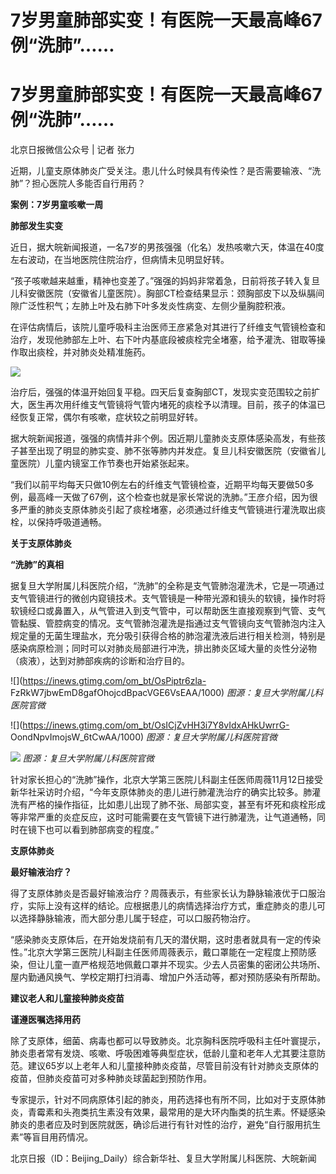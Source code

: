 # 7岁男童肺部实变！有医院一天最高峰67例“洗肺”……

# 7岁男童肺部实变！有医院一天最高峰67例“洗肺”……

北京日报微信公众号 | 记者 张力

近期，儿童支原体肺炎广受关注。患儿什么时候具有传染性？是否需要输液、“洗肺”？担心医院人多能否自行用药？

**案例：7岁男童咳嗽一周**

**肺部发生实变**

近日，据大皖新闻报道，一名7岁的男孩强强（化名）发热咳嗽六天，体温在40度左右波动，在当地医院住院治疗，但病情未见明显好转。

“孩子咳嗽越来越重，精神也变差了。”强强的妈妈非常着急，日前将孩子转入复旦儿科安徽医院（安徽省儿童医院）。胸部CT检查结果显示：颈胸部皮下以及纵膈间隙广泛性积气；左肺上叶及右肺下叶多发炎性病变、左侧少量胸腔积液。

在评估病情后，该院儿童呼吸科主治医师王彦紧急对其进行了纤维支气管镜检查和治疗，发现他肺部左上叶、右下叶内基底段被痰栓完全堵塞，给予灌洗、钳取等操作取出痰栓，并对肺炎处精准施药。

![](https://inews.gtimg.com/om_bt/OVIT8rPeq71jBXCRpOVLqL164Wx6dRXhTG8KCeFNgTTaQAA/1000)

治疗后，强强的体温开始回复平稳。四天后复查胸部CT，发现实变范围较之前扩大，医生再次用纤维支气管镜将气管内堵死的痰栓予以清理。目前，孩子的体温已经恢复正常，偶尔有咳嗽，症状较之前明显好转。

据大皖新闻报道，强强的病情并非个例。因近期儿童肺炎支原体感染高发，有些孩子甚至出现了明显的肺实变、肺不张等肺内并发症。复旦儿科安徽医院（安徽省儿童医院）儿童内镜室工作节奏也开始紧张起来。

“我们以前平均每天只做10例左右的纤维支气管镜检查，近期平均每天要做50多例，最高峰一天做了67例，这个检查也就是家长常说的洗肺。”王彦介绍，因为很多严重的肺炎支原体肺炎引起了痰栓堵塞，必须通过纤维支气管镜进行灌洗取出痰栓，以保持呼吸道通畅。

**关于支原体肺炎**

**“洗肺”的真相**

据复旦大学附属儿科医院介绍，“洗肺”的全称是支气管肺泡灌洗术，它是一项通过支气管镜进行的微创内窥镜技术。支气管镜是一种带光源和镜头的软镜，操作时将软镜经口或鼻置入，从气管进入到支气管中，可以帮助医生直接观察到气管、支气管黏膜、管腔病变的情况。支气管肺泡灌洗是指通过支气管镜向支气管肺泡内注入规定量的无菌生理盐水，充分吸引获得合格的肺泡灌洗液后进行相关检测，特别是感染病原检测；同时可以对肺炎局部进行冲洗，排出肺炎区域大量的炎性分泌物（痰液），达到对肺部疾病的诊断和治疗目的。

![](https://inews.gtimg.com/om_bt/OsPiptr6zla-
FzRkW7jbwEmD8gafOhojcdBpacVGE6VsEAA/1000) _图源：复旦大学附属儿科医院官微_

![](https://inews.gtimg.com/om_bt/OsICjZvHH3i7Y8vIdxAHkUwrrG-
OondNpvImojsW_6tCwAA/1000) _图源：复旦大学附属儿科医院官微_

![](https://inews.gtimg.com/om_bt/OeryDVy-7oVByrTsW9lE7p-3n6fCUolmoPbYYWHEJjjtgAA/1000)
_图源：复旦大学附属儿科医院官微_

针对家长担心的“洗肺”操作，北京大学第三医院儿科副主任医师周薇11月12日接受新华社采访时介绍，“今年支原体肺炎的患儿进行肺灌洗治疗的确实比较多。肺灌洗有严格的操作指征，比如患儿出现了肺不张、局部实变，甚至有坏死和痰栓形成等非常严重的炎症反应，这时可能需要在支气管镜下进行肺灌洗，让气道通畅，同时在镜下也可以看到肺部病变的程度。”

**支原体肺炎**

**最好输液治疗？**

得了支原体肺炎是否最好输液治疗？周薇表示，有些家长认为静脉输液优于口服治疗，实际上没有这样的结论。应根据患儿的病情选择治疗方式，重症肺炎的患儿可以选择静脉输液，而大部分患儿属于轻症，可以口服药物治疗。

“感染肺炎支原体后，在开始发烧前有几天的潜伏期，这时患者就具有一定的传染性。”北京大学第三医院儿科副主任医师周薇表示，戴口罩能在一定程度上预防感染，但让儿童一直严格规范地佩戴口罩并不现实。少去人员密集的密闭公共场所、屋内勤通风换气、学校定期打扫消毒、增加户外活动等，都对预防感染有所帮助。

**建议老人和儿童接种肺炎疫苗**

**谨遵医嘱选择用药**

除了支原体，细菌、病毒也都可以导致肺炎。北京胸科医院呼吸科主任叶寰提示，肺炎患者常有发烧、咳嗽、呼吸困难等典型症状，低龄儿童和老年人尤其要注意防范。建议65岁以上老年人和儿童接种肺炎疫苗，尽管目前没有针对肺炎支原体的疫苗，但肺炎疫苗可对多种肺炎球菌起到预防作用。

专家提示，针对不同病原体引起的肺炎，用药选择也有所不同，比如对于支原体肺炎，青霉素和头孢类抗生素没有效果，最常用的是大环内酯类的抗生素。怀疑感染肺炎的患者应及时到医院就医，确诊后进行有针对性的治疗，避免“自行服用抗生素”等盲目用药情况。

北京日报（ID：Beijing_Daily）综合新华社、复旦大学附属儿科医院、大皖新闻

